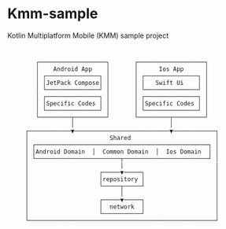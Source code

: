 # Kmm-sample
Kotlin Multiplatform Mobile (KMM) sample project
#
            ┌───────────────────┐       ┌───────────────────┐
            │    Android App    │       │      Ios App      │
            │ ┌───────────────┐ │       │ ┌───────────────┐ │
            │ │JetPack Compose│ │       │ │   Swift Ui    │ │
            │ └───────────────┘ │       │ └───────────────┘ │
            │ ┌───────────────┐ │       │ ┌───────────────┐ │
            │ │Specific Codes │ │       │ │Specific Codes │ │
            │ └───────────────┘ │       │ └───────────────┘ │
            └─────────┬─────────┘       └─────────┬─────────┘
                      │                           │
         ┌────────────▼───────────────────────────▼────────────┐
         │                       Shared                        │
         │ ┌─────────────────────────────────────────────────┐ │
         │ │Android Domain  │  Common Domain  │  Ios Domain  │ │
         │ └────────────────────────┬────────────────────────┘ │  
         │                          |                          |
         │                    ┌─────▼─────┐                    │
         │                    │repository │                    │
         │                    └─────┬─────┘                    │
         │                          │                          │
         │                    ┌─────▼─────┐                    │
         │                    │  network  │                    │
         │                    └───────────┘                    │
         └─────────────────────────────────────────────────────┘
